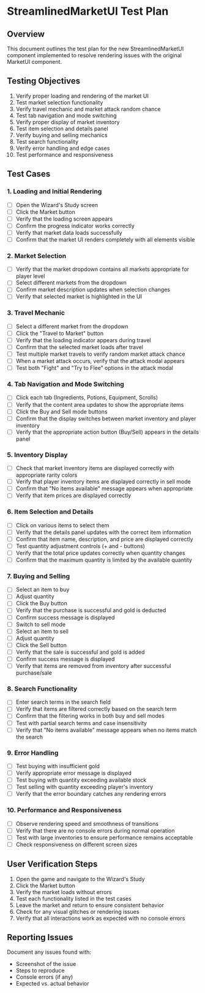 # StreamlinedMarketUI Test Plan

## Overview
This document outlines the test plan for the new StreamlinedMarketUI component implemented to resolve rendering issues with the original MarketUI component.

## Testing Objectives
1. Verify proper loading and rendering of the market UI
2. Test market selection functionality
3. Verify travel mechanic and market attack random chance
4. Test tab navigation and mode switching
5. Verify proper display of market inventory
6. Test item selection and details panel
7. Verify buying and selling mechanics
8. Test search functionality
9. Verify error handling and edge cases
10. Test performance and responsiveness

## Test Cases

### 1. Loading and Initial Rendering
- [ ] Open the Wizard's Study screen
- [ ] Click the Market button
- [ ] Verify that the loading screen appears
- [ ] Confirm the progress indicator works correctly
- [ ] Verify that market data loads successfully
- [ ] Confirm that the market UI renders completely with all elements visible

### 2. Market Selection
- [ ] Verify that the market dropdown contains all markets appropriate for player level
- [ ] Select different markets from the dropdown
- [ ] Confirm market description updates when selection changes
- [ ] Verify that selected market is highlighted in the UI

### 3. Travel Mechanic
- [ ] Select a different market from the dropdown
- [ ] Click the "Travel to Market" button
- [ ] Verify that the loading indicator appears during travel
- [ ] Confirm that the selected market loads after travel
- [ ] Test multiple market travels to verify random market attack chance
- [ ] When a market attack occurs, verify that the attack modal appears
- [ ] Test both "Fight" and "Try to Flee" options in the attack modal

### 4. Tab Navigation and Mode Switching
- [ ] Click each tab (Ingredients, Potions, Equipment, Scrolls)
- [ ] Verify that the content area updates to show the appropriate items
- [ ] Click the Buy and Sell mode buttons
- [ ] Confirm that the display switches between market inventory and player inventory
- [ ] Verify that the appropriate action button (Buy/Sell) appears in the details panel

### 5. Inventory Display
- [ ] Check that market inventory items are displayed correctly with appropriate rarity colors
- [ ] Verify that player inventory items are displayed correctly in sell mode
- [ ] Confirm that "No items available" message appears when appropriate
- [ ] Verify that item prices are displayed correctly

### 6. Item Selection and Details
- [ ] Click on various items to select them
- [ ] Verify that the details panel updates with the correct item information
- [ ] Confirm that item name, description, and price are displayed correctly
- [ ] Test quantity adjustment controls (+ and - buttons)
- [ ] Verify that the total price updates correctly when quantity changes
- [ ] Confirm that the maximum quantity is limited by the available quantity

### 7. Buying and Selling
- [ ] Select an item to buy
- [ ] Adjust quantity
- [ ] Click the Buy button
- [ ] Verify that the purchase is successful and gold is deducted
- [ ] Confirm success message is displayed
- [ ] Switch to sell mode
- [ ] Select an item to sell
- [ ] Adjust quantity
- [ ] Click the Sell button
- [ ] Verify that the sale is successful and gold is added
- [ ] Confirm success message is displayed
- [ ] Verify that items are removed from inventory after successful purchase/sale

### 8. Search Functionality
- [ ] Enter search terms in the search field
- [ ] Verify that items are filtered correctly based on the search term
- [ ] Confirm that the filtering works in both buy and sell modes
- [ ] Test with partial search terms and case insensitivity
- [ ] Verify that "No items available" message appears when no items match the search

### 9. Error Handling
- [ ] Test buying with insufficient gold
- [ ] Verify appropriate error message is displayed
- [ ] Test buying with quantity exceeding available stock
- [ ] Test selling with quantity exceeding player's inventory
- [ ] Verify that the error boundary catches any rendering errors

### 10. Performance and Responsiveness
- [ ] Observe rendering speed and smoothness of transitions
- [ ] Verify that there are no console errors during normal operation
- [ ] Test with large inventories to ensure performance remains acceptable
- [ ] Check responsiveness on different screen sizes

## User Verification Steps
1. Open the game and navigate to the Wizard's Study
2. Click the Market button
3. Verify the market loads without errors
4. Test each functionality listed in the test cases
5. Leave the market and return to ensure consistent behavior
6. Check for any visual glitches or rendering issues
7. Verify that all interactions work as expected with no console errors

## Reporting Issues
Document any issues found with:
- Screenshot of the issue
- Steps to reproduce
- Console errors (if any)
- Expected vs. actual behavior 